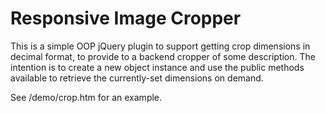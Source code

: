 Responsive Image Cropper
========================

This is a simple OOP jQuery plugin to support getting crop dimensions in decimal format, to provide to a backend cropper of some description.
The intention is to create a new object instance and use the public methods available to retrieve the currently-set dimensions on demand.

See /demo/crop.htm for an example.